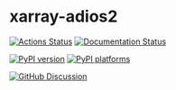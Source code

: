 # xarray-adios2

[![Actions Status][actions-badge]][actions-link]
[![Documentation Status][rtd-badge]][rtd-link]

[![PyPI version][pypi-version]][pypi-link]
[![PyPI platforms][pypi-platforms]][pypi-link]

<!-- [![Conda-Forge][conda-badge]][conda-link] -->

[![GitHub Discussion][github-discussions-badge]][github-discussions-link]

<!-- SPHINX-START -->

<!-- prettier-ignore-start -->
[actions-badge]:            https://github.com/unh-hpc/xarray-adios2/workflows/CI/badge.svg
[actions-link]:             https://github.com/unh-hpc/xarray-adios2/actions
[conda-badge]:              https://img.shields.io/conda/vn/conda-forge/xarray-adios2
[conda-link]:               https://github.com/conda-forge/xarray-adios2-feedstock
[github-discussions-badge]: https://img.shields.io/static/v1?label=Discussions&message=Ask&color=blue&logo=github
[github-discussions-link]:  https://github.com/unh-hpc/xarray-adios2/discussions
[pypi-link]:                https://pypi.org/project/xarray-adios2/
[pypi-platforms]:           https://img.shields.io/pypi/pyversions/xarray-adios2
[pypi-version]:             https://img.shields.io/pypi/v/xarray-adios2
[rtd-badge]:                https://readthedocs.org/projects/xarray-adios2/badge/?version=latest
[rtd-link]:                 https://xarray-adios2.readthedocs.io/en/latest/?badge=latest

<!-- prettier-ignore-end -->
